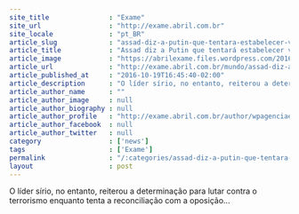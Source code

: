 ```yaml
---
site_title               : "Exame"
site_url                 : "http://exame.abril.com.br"
site_locale              : "pt_BR"
article_slug             : "assad-diz-a-putin-que-tentara-estabelecer-via-politica-para-crise"
article_title            : "Assad diz a Putin que tentará estabelecer via política para crise"
article_image            : "https://abrilexame.files.wordpress.com/2016/09/size_960_16_9_bashar-assad13.jpg?quality=70&strip=all&w=960"
article_url              : "http://exame.abril.com.br/mundo/assad-diz-a-putin-que-tentara-estabelecer-via-politica-para-resolver-crise/"
article_published_at     : "2016-10-19T16:45:40-02:00"
article_description      : "O líder sírio, no entanto, reiterou a determinação para lutar contra o terrorismo enquanto tenta a reconciliação com a oposição..."
article_author_name      : ""
article_author_image     : null
article_author_biography : null
article_author_profile   : "http://exame.abril.com.br/author/wpagenciaefe/"
article_author_facebook  : null
article_author_twitter   : null
category                 : ['news']
tags                     : ['Exame']
permalink                : "/:categories/assad-diz-a-putin-que-tentara-estabelecer-via-politica-para-crise/"
layout                   : post
---
```


O líder sírio, no entanto, reiterou a determinação para lutar contra o terrorismo enquanto tenta a reconciliação com a oposição...
